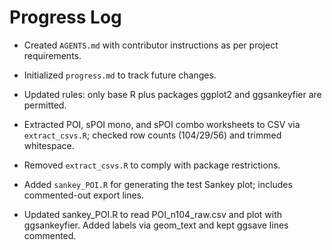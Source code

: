 # Progress Log

- Created `AGENTS.md` with contributor instructions as per project requirements.
- Initialized `progress.md` to track future changes.
- Updated rules: only base R plus packages ggplot2 and ggsankeyfier are permitted.
- Extracted POI, sPOI mono, and sPOI combo worksheets to CSV via `extract_csvs.R`; checked row counts (104/29/56) and trimmed whitespace.
- Removed `extract_csvs.R` to comply with package restrictions.

- Added `sankey_POI.R` for generating the test Sankey plot; includes commented-out export lines.

- Updated sankey_POI.R to read POI_n104_raw.csv and plot with ggsankeyfier. Added labels via geom_text and kept ggsave lines commented.
